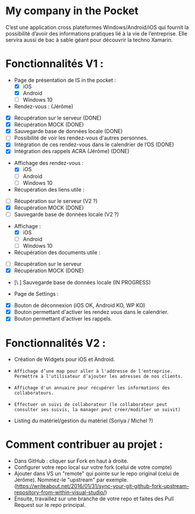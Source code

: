 # My company in the Pocket

C’est une application cross plateformes Windows/Android/iOS qui fournit la possibilité d’avoir des informations pratiques lié à la vie de l’entreprise. Elle servira aussi de bac à sable géant pour découvrir la techno Xamarin. 

# Fonctionnalités V1  : 
*   Page de présentation de IS in the pocket :
    * [X] iOS 
    * [X] Android 
    * [ ] Windows 10  

*   Rendez-vous : (Jérôme)
  * [X] Récupération sur le serveur (DONE)
  *	[X] Récupération MOCK (DONE)
  *	[X] Sauvegarde base de données locale  (DONE)
  * [ ]	Possibilité de voir les rendez-vous d'autres personnes. 
  * [X] Intégration de ces rendez-vous dans le calendrier de l’OS (DONE)
  * [X] Intégration des rappels ACRA (Jérôme) (DONE)

  * Affichage des rendez-vous :
    * [X] iOS
    * [ ] Android
    * [ ] Windows 10
    
*   Récupération des liens utile :
  * [ ] Récupération sur le serveur (V2 ?)
  * [X] Récupération MOCK (DONE)
  * [ ] Sauvegarde base de données locale (V2 ?)
  * Affichage :
    * [X] iOS
    * [ ] Android
    * [ ] Windows 10
    
 *	Récupération des documents utile :
 * [ ] Récupération sur le serveur 
 * [X] Récupération MOCK (DONE)
 * [\ ] Sauvegarde base de données locale (IN PROGRESS)
 
* 	Page de Settings : 
 * [X] Bouton de déconnexion (iOS OK, Android KO, WP KO)
 * [X] Bouton permettant d'activer les rendez vous dans le calendrier.
 * [X] Bouton permettant d'activer les rappels.

# Fonctionnalités V2  :
-   Création de Widgets pour iOS et Android.
-	  Affichage d’une map pour aller à l'addresse de l'entreprise. Permettre à l'utilisateur d’ajouter les adresses de nos clients.
-	  Affichage d'un annuaire pour récupérer les informations des collaborateurs. 
-	  Effectuer un suivi de collaborateur (le collaborateur peut consulter ses suivis, la manager peut créer/modifier un suivit)
- 	Listing du matériel/gestion du matériel (Soriya / Michel ?)


# Comment contribuer au projet :
- Dans GitHub : cliquer sur Fork en haut à droite.
- Configurer votre repo local sur votre fork (celui de votre compte)
- Ajouter dans VS un "remote" qui pointe sur le repo original (celui de Jérôme). Nommez-le "upstream" par exemple. (https://writeabout.net/2016/01/31/sync-your-git-github-fork-upstream-repository-from-within-visual-studio/)
- Ensuite, travaillez sur une branche de votre repo et faites des Pull Request sur le repo principal.

